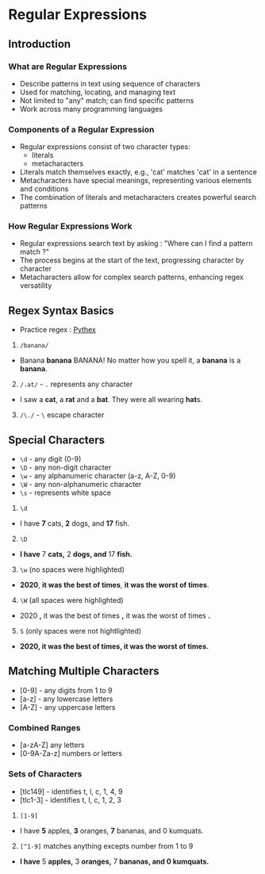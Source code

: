 # Regular Expressions

## Introduction

### What are Regular Expressions

- Describe patterns in text using sequence of characters
- Used for matching, locating, and managing text
- Not limited to "any" match; can find specific patterns
- Work across many programming languages

### Components of a Regular Expression

- Regular expressions consist of two character types:
  - literals
  - metacharacters
- Literals match themselves exactly, e.g., 'cat' matches 'cat' in a sentence
- Metacharacters have special meanings, representing various elements and conditions
- The combination of literals and metacharacters creates powerful search patterns

### How Regular Expressions Work

- Regular expressions search text by asking : "Where can I find a pattern match ?"
- The process begins at the start of the text, progressing character by character
- Metacharacters allow for complex search patterns, enhancing regex versatility

## Regex Syntax Basics

- Practice regex : [Pythex]("https://pythex.org/")

1. `/banana/`

- Banana **banana** BANANA! No matter how you spell it, a **banana** is a **banana**.

2. `/.at/` - `.` represents any character

- I saw a **cat**, a **rat** and a **bat**. They were all wearing **hat**s.

3. `/\./` - `\` escape character

## Special Characters

- `\d` - any digit (0-9)
- `\D` - any non-digit character
- `\w` - any alphanumeric character (a-z, A-Z, 0-9)
- `\W` - any non-alphanumeric character
- `\s` - represents white space

1.  `\d`

- I have **7** cats, **2** dogs, and **17** fish.

2. `\D`

- **I have** 7 **cats,** 2 **dogs, and** 17 **fish.**

3. `\w` (no spaces were highlighted)

- **2020**, **it was the best of times**, **it was the worst of times**.

4. `\W` (all spaces were highlighted)

- 2020 **,** it was the best of times **,** it was the worst of times **.**

5. `S` (only spaces were not hightlighted)

- **2020, it was the best of times, it was the worst of times.**

## Matching Multiple Characters

- [0-9] - any digits from 1 to 9
- [a-z] - any lowercase letters
- [A-Z] - any uppercase letters

### Combined Ranges

- [a-zA-Z] any letters
- [0-9A-Za-z] numbers or letters

### Sets of Characters

- [tlc149] - identifies t, l, c, 1, 4, 9
- [tlc1-3] - identifies t, l, c, 1, 2, 3

1. `[1-9]`

- I have **5** apples, **3** oranges, **7** bananas, and 0 kumquats.

2. `[^1-9]` matches anything excepts number from 1 to 9

- **I have** 5 **apples,** 3 **oranges,** 7 **bananas, and 0 kumquats.**
